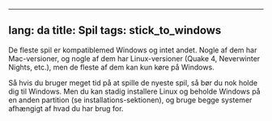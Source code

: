 

---
lang: da
title: Spil
tags: stick_to_windows
---

De fleste spil er kompatiblemed Windows og intet andet. Nogle af dem har Mac-versioner, og nogle af dem har Linux-versioner (Quake 4, Neverwinter Nights, etc.), men de fleste af dem kan kun køre på Windows.

Så hvis du bruger meget tid på at spille de nyeste spil, så bør du nok holde dig til Windows. Men du kan stadig installere Linux og beholde Windows på en anden partition (se installations-sektionen), og bruge begge systemer afhængigt af hvad du har brug for.

